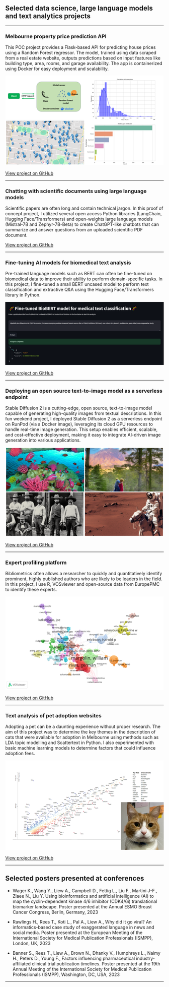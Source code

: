 ## Selected data science, large language models and text analytics projects

---
### Melbourne property price prediction API

This POC project provides a Flask-based API for predicting house prices using a Random Forest regressor. The model, trained using data scraped from a real estate website, outputs predictions based on input features like building type, area, rooms, and garage availability. The app is containerized using Docker for easy deployment and scalability.

<img src="images/melbourne-property-collage.png?raw=true"/>

[View project on GitHub](https://github.com/andrewliew86/Melbourne-property-price-prediction-model)

---
### Chatting with scientific documents using large language models

Scientific papers are often long and contain technical jargon. In this proof of concept project, I utilized several open access Python libraries (LangChain, Hugging Face/Transformers) and open-weights large language models (Mistral-7B and Zephyr-7B-Beta) to create ChatGPT-like chatbots that can summarize and answer questions from an uploaded scientific PDF document.  

[View project on GitHub](https://github.com/andrewliew86/Document-chatbot-with-large-language-models)

---
### Fine-tuning AI models for biomedical text analysis

Pre-trained language models such as BERT can often be fine-tuned on biomedical data to improve their ability to perform domain-specific tasks. In this project, I fine-tuned a small BERT uncased model to perform text classification and extractive Q&A using the Hugging Face/Transformers library in Python.  

<img src="images/streamlit-image.PNG?raw=true"/>

[View project on GitHub](https://github.com/andrewliew86/Deep-learning-tools-for-biomedical-text/tree/main)

---
### Deploying an open source text-to-image model as a serverless endpoint

Stable Diffusion 2 is a cutting-edge, open source, text-to-image model capable of generating high-quality images from textual descriptions. In this fun weekend project, I deployed Stable Diffusion 2 as a serverless endpoint on RunPod (via a Docker image), leveraging its cloud GPU resources to handle real-time image generation. This setup enables efficient, scalable, and cost-effective deployment, making it easy to integrate AI-driven image generation into various applications.

<img src="images/photo-collage-wide.png?raw=true"/>

[View project on GitHub](https://github.com/andrewliew86/Text-to-image-generation-model-deployment)

---
### Expert profiling platform

Bibliometrics often allows a researcher to quickly and quantitatively identify prominent, highly published authors who are likely to be leaders in the field. In this project, I use R, VOSviewer and open-source data from EuropePMC to identify these experts.  

<img src="images/network_plot2.png?raw=true"/>

[View project on GitHub](https://github.com/andrewliew86/Basic-expert-identification-profiling-app-with-R)

---
### Text analysis of pet adoption websites

Adopting a pet can be a daunting experience without proper research. The aim of this project was to determine the key themes in the description of cats that were available for adoption in Melbourne using methods such as LDA topic modelling and Scattertext in Python. I also experimented with basic machine learning models to determine factors that could influence adoption fees.

<img src="images/scatter-text.png?raw=true"/>

[View project on GitHub](https://github.com/andrewliew86/Cat-adoption-text-analysis-and-fee-prediction/tree/main)

---
## Selected posters presented at conferences

- Wager K., Wang Y., Liew A., Campbell D., Fettig L., Liu F., Martini J-F., Ziaee N., Liu Y. Using bioinformatics and artificial intelligence (AI) to map the cyclin-dependent kinase 4/6 inhibitor (CDK4/6i) translational biomarker landscape. Poster presented at the Annual ESMO Breast Cancer Congress, Berlin, Germany, 2023

- Rawlings H., Rees T., Koti L., Pal A., Liew A., Why did it go viral? An informatics-based case study of exaggerated language in news and social media. Poster presented at the European Meeting of the International Society for Medical Publication Professionals (ISMPP), London, UK, 2023

- Banner S., Rees T., Liew A., Brown N., Dhanky V., Humphreys L., Naimy H., Peters D., Young F., Factors influencing pharmaceutical industry-affiliated clinical trial publication timelines. Poster presented at the 19th Annual Meeting of the International Society for Medical Publication Professionals (ISMPP), Washington, DC, USA, 2023
  
---


